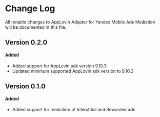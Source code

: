 # Change Log
All notable changes to AppLovin Adapter for Yandex Mobile Ads Mediation will be documented in this file.

## Version 0.2.0

#### Added
* Added support for AppLovin sdk version 9.10.3
* Updated minimum supported AppLovin sdk version to 9.10.3

## Version 0.1.0

#### Added
* Added support for mediation of Interstitial and Rewarded ads 
